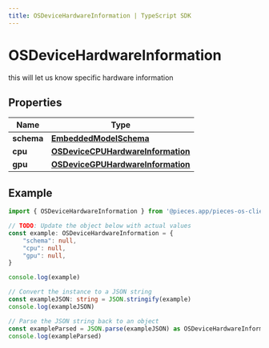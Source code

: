 ```yaml
---
title: OSDeviceHardwareInformation | TypeScript SDK
---
```



# OSDeviceHardwareInformation

this will let us know specific hardware information

## Properties

Name | Type
------------ | -------------
**schema** | [**EmbeddedModelSchema**](EmbeddedModelSchema)
**cpu** | [**OSDeviceCPUHardwareInformation**](OSDeviceCPUHardwareInformation)
**gpu** | [**OSDeviceGPUHardwareInformation**](OSDeviceGPUHardwareInformation)

## Example

```typescript
import { OSDeviceHardwareInformation } from '@pieces.app/pieces-os-client'

// TODO: Update the object below with actual values
const example: OSDeviceHardwareInformation = {
    "schema": null,
    "cpu": null,
    "gpu": null,
}

console.log(example)

// Convert the instance to a JSON string
const exampleJSON: string = JSON.stringify(example)
console.log(exampleJSON)

// Parse the JSON string back to an object
const exampleParsed = JSON.parse(exampleJSON) as OSDeviceHardwareInformation
console.log(exampleParsed)
```


